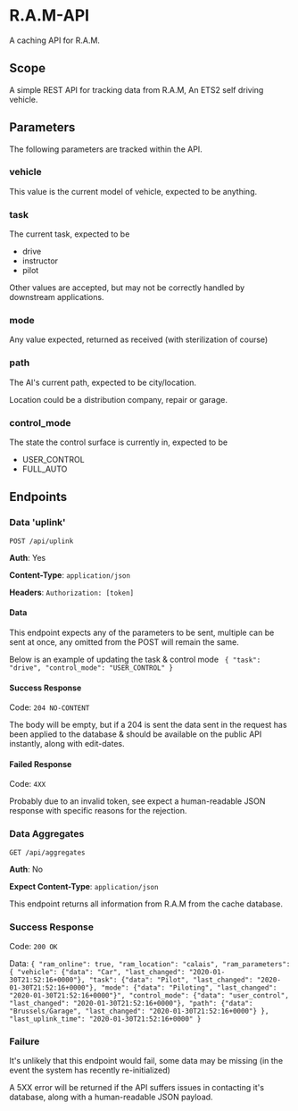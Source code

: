 # R.A.M-API
A caching API for R.A.M.

## Scope

A simple REST API for tracking data from R.A.M, An ETS2 self driving vehicle.

## Parameters

The following parameters are tracked within the API.

### vehicle

This value is the current model of vehicle, expected to be anything.

### task

The current task, expected to be 

- drive
- instructor
- pilot

Other values are accepted, but may not be correctly handled by downstream applications.

### mode

Any value expected, returned as received (with sterilization of course)

### path

The AI's current path, expected to be city/location.

Location could be a distribution company, repair or garage.

### control_mode

The state the control surface is currently in, expected to be 

- USER_CONTROL
- FULL_AUTO

## Endpoints

### Data 'uplink'

`POST /api/uplink`

**Auth**: Yes

**Content-Type**: `application/json`

**Headers**: `Authorization: [token]`

#### Data

This endpoint expects any of the parameters to be sent, multiple can be sent at once, any omitted from the POST
will remain the same. 

Below is an example of updating the task & control mode
` 
{
    "task": "drive",
    "control_mode": "USER_CONTROL"
}
`

#### Success Response

Code: `204 NO-CONTENT`

The body will be empty, but if a 204 is sent the data sent in the request has been applied to the database & should be 
available on the public API instantly, along with edit-dates.

#### Failed Response

Code: `4XX`

Probably due to an invalid token, see expect a human-readable JSON response with specific reasons for the rejection.

### Data Aggregates

`GET /api/aggregates`

**Auth**: No

**Expect Content-Type**: `application/json`

This endpoint returns all information from R.A.M from the cache database.

### Success Response

Code: `200 OK`

Data:
`
{
    "ram_online": true,
    "ram_location": "calais",
    "ram_parameters": {
        "vehicle": {"data": "Car", "last_changed": "2020-01-30T21:52:16+0000"},
        "task": {"data": "Pilot", "last_changed": "2020-01-30T21:52:16+0000"},
        "mode": {"data": "Piloting", "last_changed": "2020-01-30T21:52:16+0000"}",
        "control_mode": {"data": "user_control", "last_changed": "2020-01-30T21:52:16+0000"},
        "path": {"data": "Brussels/Garage", "last_changed": "2020-01-30T21:52:16+0000"}
    },
    "last_uplink_time": "2020-01-30T21:52:16+0000"
}
`

### Failure

It's unlikely that this endpoint would fail, some data may be missing (in the event the system has recently re-initialized)

A 5XX error will be returned if the API suffers issues in contacting it's database, along with a human-readable JSON payload.